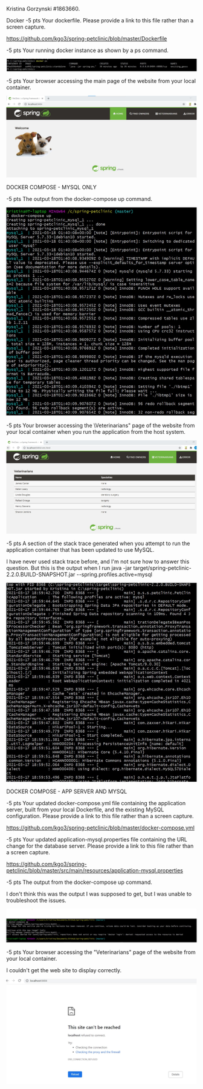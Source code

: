 Kristina Gorzynski   #1863660.


Docker
-5 pts Your dockerfile. Please provide a link to this file rather than a screen capture.

https://github.com/kgo3/spring-petclinic/blob/master/Dockerfile


-5 pts  Your running docker instance as shown by a ps command.

![Screen Capture #1](https://github.com/kgo3/spring-petclinic/blob/master/docker_figures/docker_ps.jpg)


-5 pts  Your browser accessing the main page of the website from your local container.

![Screen Capture #2](https://github.com/kgo3/spring-petclinic/blob/master/docker_figures/docker_success.jpg) 


DOCKER COMPOSE - MYSQL ONLY

-5 pts  The output from the docker-compose up command.

![Screen Capture #3](https://github.com/kgo3/spring-petclinic/blob/master/docker_figures/docker_c_output.jpg) 


-5 pts  Your browser accessing the \Veterinarians" page of the website from your local container when you run the application from the host system.

![Screen Capture #4](https://github.com/kgo3/spring-petclinic/blob/master/docker_figures/docker_c_success.jpg) 


-5 pts  A section of the stack trace generated when you attempt to run the application container that has been updated to use MySQL.

I have never used stack trace before, and I'm not sure how to answer this question. But this is the output when I run java -jar target/spring-petclinic-2.2.0.BUILD-SNAPSHOT.jar --spring.profiles.active=mysql

![Screen Capture #5](https://github.com/kgo3/spring-petclinic/blob/master/docker_figures/docker_c_stack.jpg) 


DOCKER COMPOSE - APP SERVER AND MYSQL

-5 pts  Your updated docker-compose.yml file containing the application server, built from your local Dockerfile, and the existing MySQL configuration. Please provide a link to this file rather than a screen capture.

https://github.com/kgo3/spring-petclinic/blob/master/docker-compose.yml


-5 pts  Your updated application-mysql.properties file containing the URL change for the database server. Please provide a link to this file rather than a screen capture.

https://github.com/kgo3/spring-petclinic/blob/master/src/main/resources/application-mysql.properties


-5 pts  The output from the docker-compose up command.

I don't think this was the output I was supposed to get, but I was unable to troubleshoot the issues. 

![Screen Capture #6](https://github.com/kgo3/spring-petclinic/blob/master/docker_figures/docker_compose_up.jpg) 

-5 pts  Your browser accessing the "Veterinarians" page of the website from your local container.

I couldn't get the web site to display correctly. 

![Screen Capture #7](https://github.com/kgo3/spring-petclinic/blob/master/docker_figures/docker_compose_fail.jpg) 

